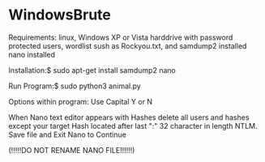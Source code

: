 
# WindowsBrute
Requirements:
linux,
Windows XP or Vista harddrive with password protected users,
wordlist sush as Rockyou.txt, and
samdump2 installed
nano installed

Installation:$ sudo apt-get install samdump2 nano

Run Program:$ sudo python3 animal.py

Options within program: Use Capital Y or N

When Nano text editor appears with Hashes delete all users and hashes except your target Hash located after last ":" 32 character in length NTLM. Save file and Exit Nano to Continue

(!!!!!DO NOT RENAME NANO FILE!!!!!!)

